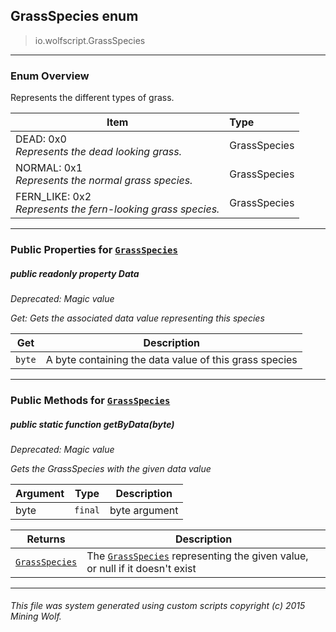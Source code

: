 ## GrassSpecies __enum__

>io.wolfscript.GrassSpecies

---

### Enum Overview

Represents the different types of grass.

Item | Type   
--- | :--- 
DEAD: 0x0<br> _Represents the dead looking grass._ | GrassSpecies
NORMAL: 0x1<br> _Represents the normal grass species._ | GrassSpecies
FERN_LIKE: 0x2<br> _Represents the fern-looking grass species._ | GrassSpecies



---


### Public Properties for [`GrassSpecies`](GrassSpecies.md)

##### <a id='data'></a>public  readonly property __Data__
_Deprecated: Magic value_

_Get: Gets the associated data value representing this species_

Get | Description
--- | --- 
`byte` | A byte containing the data value of this grass species



---

### Public Methods for [`GrassSpecies`](GrassSpecies.md)

##### <a id='getbydata'></a>public static function __getByData__(byte)
_Deprecated: Magic value_

_Gets the GrassSpecies with the given data value_

Argument | Type | Description  
--- | --- | --- 
byte | `final` | byte argument

Returns | Description
--- | --- 
[`GrassSpecies`](GrassSpecies.md) | The [`GrassSpecies`](GrassSpecies.md) representing the given value, or null if it doesn't exist


---


###### This file was system generated using custom scripts copyright (c) 2015 Mining Wolf.
	

